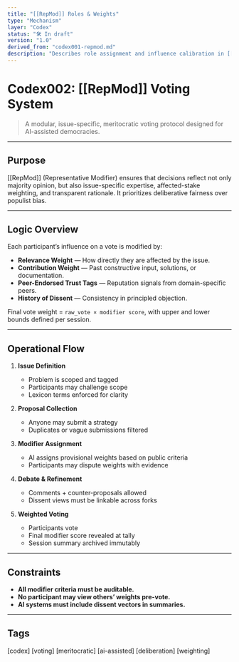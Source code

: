 ```yaml
---
title: "[[RepMod]] Roles & Weights"
type: "Mechanism"
layer: "Codex"
status: "🛠️ In draft"
version: "1.0"
derived_from: "codex001-repmod.md"
description: "Describes role assignment and influence calibration in [[RepMod]] sessions."
---
```

<!--
metadata:
  id: codex002-repmod
  derived_from: [2, 4]
  status: active
-->

# Codex002: [[RepMod]] Voting System
> A modular, issue-specific, meritocratic voting protocol designed for AI-assisted democracies.

---

## Purpose  
[[RepMod]] (Representative Modifier) ensures that decisions reflect not only majority opinion, but also issue-specific expertise, affected-stake weighting, and transparent rationale. It prioritizes deliberative fairness over populist bias.

---

## Logic Overview  
Each participant’s influence on a vote is modified by:

- **Relevance Weight** — How directly they are affected by the issue.
- **Contribution Weight** — Past constructive input, solutions, or documentation.
- **Peer-Endorsed Trust Tags** — Reputation signals from domain-specific peers.
- **History of Dissent** — Consistency in principled objection.

Final vote weight = `raw_vote × modifier score`, with upper and lower bounds defined per session.

---

## Operational Flow  

1. **Issue Definition**  
   - Problem is scoped and tagged  
   - Participants may challenge scope  
   - Lexicon terms enforced for clarity  

2. **Proposal Collection**  
   - Anyone may submit a strategy  
   - Duplicates or vague submissions filtered  

3. **Modifier Assignment**  
   - AI assigns provisional weights based on public criteria  
   - Participants may dispute weights with evidence  

4. **Debate & Refinement**  
   - Comments + counter-proposals allowed  
   - Dissent views must be linkable across forks  

5. **Weighted Voting**  
   - Participants vote  
   - Final modifier score revealed at tally  
   - Session summary archived immutably  

---

## Constraints  

- **All modifier criteria must be auditable.**  
- **No participant may view others’ weights pre-vote.**  
- **AI systems must include dissent vectors in summaries.**

---

## Tags  
[codex] [voting] [meritocratic] [ai-assisted] [deliberation] [weighting]


